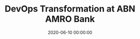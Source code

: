 ---
title: 'DevOps Transformation at ABN AMRO Bank'
description: >
 Many organisations execute IT transformations to be more efficient and effective. However, the context differs between organisations, and there is no blueprint to copy IT transformations across organisations. We need to listen to the signals from inside of the organisation, learn, and adapt. In this experience report, we detail our approach and learning for a DevOps transformation within a bank in The Netherlands. Our most valuable insight is to put people at the centre of the transformation since we work in a knowledge field.
conference: 'XP 2020'
type: 'talk'
location: 'Online'
website: 'https://www.agilealliance.org/xp2020/'
slides: 'https://speakerdeck.com/player/0a5b3827edc34ad299531da6e81abc50'
date: 2020-06-10 00:00:00
featured_image: '/images/speaking/2020-06-10-xp-2020-devops-transformation-abn-amro.webp'
---